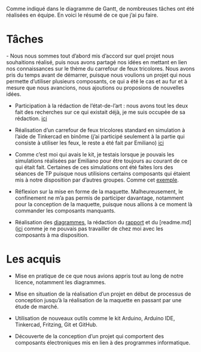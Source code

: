 Comme indiqué dans le diagramme de Gantt, de nombreuses tâches ont été réalisées en équipe. En voici le résumé de ce que j’ai pu faire.

<h1>Tâches</h1>
- Nous nous sommes tout d’abord mis d’accord sur quel projet nous souhaitions réalisé, puis nous avons partagé nos idées en mettant en lien nos connaissances sur le thème du carrefour de feux tricolores. Nous avons pris du temps avant de démarrer, puisque nous voulions un projet qui nous permette d’utiliser plusieurs composants, ce qui a été le cas et au fur et à mesure que nous avancions, nous ajoutions ou proposions de nouvelles idées.

- Participation à la rédaction de l’état-de-l’art : nous avons tout les deux fait des recherches sur ce qui existait déjà, je me suis occupée de sa rédaction. [ici](https://github.com/institut-galilee/2020-potential-eureka)

- Réalisation d’un carrefour de feux tricolores standard en simulation à l’aide de Tinkercad en binôme (j’ai participé seulement à la partie qui consiste à utiliser les feux, le reste a été fait par Emiliano) [ici](https://github.com/institut-galilee/2020-potential-eureka/blob/master/src/led%26bouton%26capteurIR.md)

- Comme c’est moi qui avais le kit, je testais lorsque je pouvais les simulations réalisées par Emiliano pour être toujours au courant de ce qui était fait. Certaines de ces simulations ont été faites lors des séances de TP puisque nous utilisions certains composants qui étaient mis à notre disposition par d’autres groupes. Comme cet [exemple](https://github.com/institut-galilee/2020-potential-eureka/tree/master/doc/s%C3%A9ance18-03).

- Réflexion sur la mise en forme de la maquette. Malheureusement, le confinement ne m’a pas permis de participer davantage, notamment pour la conception de la maquette, puisque nous allions à ce moment là commander les composants manquants.

- Réalisation des [diagrammes](https://github.com/institut-galilee/2020-potential-eureka/tree/master/doc/Diagrammes), la rédaction du [rapport]() et du [readme.md]([ici](https://github.com/institut-galilee/2020-potential-eureka) comme je ne pouvais pas travailler de chez moi avec les composants à ma disposition.

<h1>Les acquis</h1>

- Mise en pratique de ce que nous avions appris tout au long de notre licence, notamment les diagrammes.

- Mise en situation de la réalisation d’un projet en début de processus de conception jusqu’à la réalisation de la maquette en passant par une étude de marché.

- Utilisation de nouveaux outils comme le kit Arduino, Arduino IDE, Tinkercad, Fritzing, Git et GitHub.

- Découverte de la conception d’un projet qui comportent des composants électroniques mis en lien à des programmes informatique.
